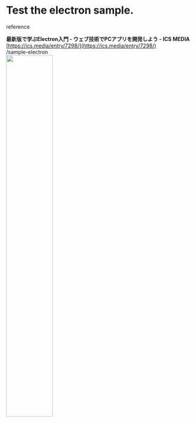 # Test the electron sample.


reference  

**最新版で学ぶElectron入門 - ウェブ技術でPCアプリを開発しよう - ICS MEDIA**  
[https://ics.media/entry/7298/](https://ics.media/entry/7298/)  
/sample-electron  
<img src="https://evofan.github.io/electron_test/sample-electron/pic_1st_test.jpg" width="50%">  

